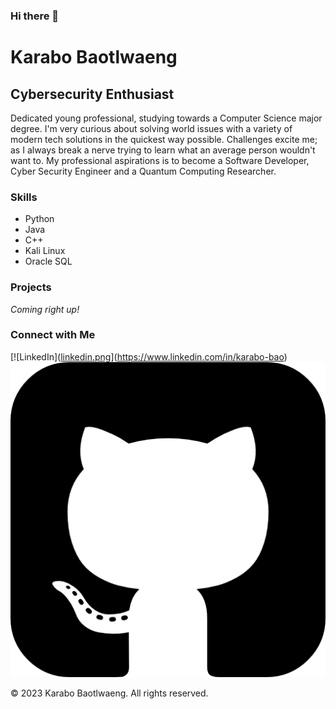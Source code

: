 ### Hi there 👋
# Karabo Baotlwaeng

## Cybersecurity Enthusiast
Dedicated young professional, studying towards a Computer Science major degree. I'm very curious about solving world issues with a variety of modern tech solutions in the quickest way possible. Challenges excite me; as I always break a nerve trying to learn what an average person wouldn't want to. My professional aspirations is to become a Software Developer, Cyber Security Engineer and a Quantum Computing Researcher.

### Skills
- Python
- Java
- C++
- Kali Linux
- Oracle SQL

### Projects
*Coming right up!*


### Connect with Me
[![LinkedIn]([linkedin.png](![image](https://github.com/CUBIC-BAO/CUBIC-BAO/assets/64380710/452660c0-83a1-4063-beda-2684c66e4523)
)](https://www.linkedin.com/in/karabo-bao)
![github](github-sign.png)

&copy; 2023 Karabo Baotlwaeng. All rights reserved.


